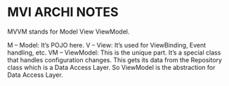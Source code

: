 # MVI ARCHI NOTES

MVVM stands for Model View ViewModel.

M – Model: It’s POJO here.
V – View: It’s used for ViewBinding, Event handling, etc.
VM – ViewModel: This is the unique part. It’s a special class that handles configuration changes. This gets its data from the Repository class which is a Data Access Layer. So ViewModel is the abstraction for Data Access Layer.

